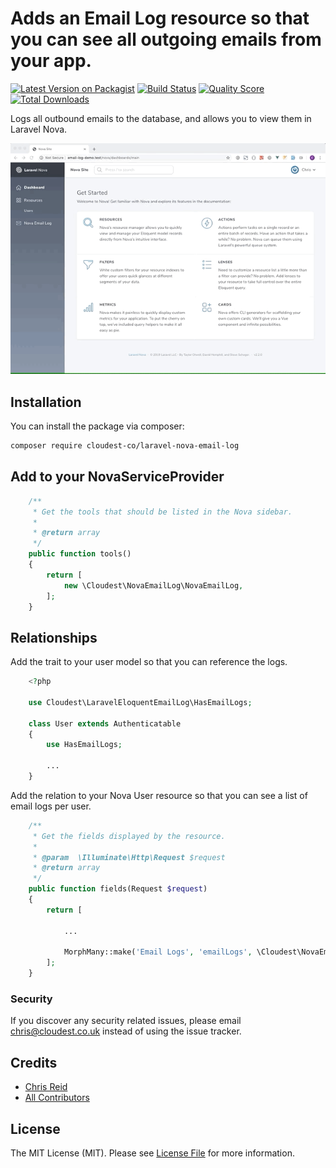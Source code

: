 # Adds an Email Log resource so that you can see all outgoing emails from your app.

[![Latest Version on Packagist](https://img.shields.io/packagist/v/cloudest-co/laravel-eloquent-email-log.svg?style=flat-square)](https://packagist.org/packages/cloudest-co/:package_name)
[![Build Status](https://img.shields.io/travis/cloudest-co/laravel-eloquent-email-log/master.svg?style=flat-square)](https://travis-ci.org/cloudest-co/:package_name)
[![Quality Score](https://img.shields.io/scrutinizer/g/cloudest-co/laravel-eloquent-email-log.svg?style=flat-square)](https://scrutinizer-ci.com/g/cloudest-co/:package_name)
[![Total Downloads](https://img.shields.io/packagist/dt/cloudest-co/laravel-eloquent-email-log.svg?style=flat-square)](https://packagist.org/packages/cloudest-co/:package_name)


Logs all outbound emails to the database, and allows you to view them in Laravel Nova.

![Demo](email-log-demo.gif?raw=true "Demo")

## Installation

You can install the package via composer:

```bash
composer require cloudest-co/laravel-nova-email-log
```

## Add to your NovaServiceProvider

``` php
    /**
     * Get the tools that should be listed in the Nova sidebar.
     *
     * @return array
     */
    public function tools()
    {
        return [
            new \Cloudest\NovaEmailLog\NovaEmailLog,
        ];
    }
```

## Relationships

Add the trait to your user model so that you can reference the logs.

``` php
    <?php
    
    use Cloudest\LaravelEloquentEmailLog\HasEmailLogs;

    class User extends Authenticatable
    {
        use HasEmailLogs;
        
        ...
    }
```

Add the relation to your Nova User resource so that you can see a list of email logs per user.

``` php
    /**
     * Get the fields displayed by the resource.
     *
     * @param  \Illuminate\Http\Request $request
     * @return array
     */
    public function fields(Request $request)
    {
        return [
            
            ...

            MorphMany::make('Email Logs', 'emailLogs', \Cloudest\NovaEmailLog\EmailLogResource::class),
        ];
    }
```

### Security

If you discover any security related issues, please email chris@cloudest.co.uk instead of using the issue tracker.

## Credits

- [Chris Reid](https://github.com/ChrisReid)
- [All Contributors](../../contributors)

## License

The MIT License (MIT). Please see [License File](LICENSE.md) for more information.
